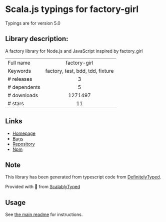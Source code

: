
# Scala.js typings for factory-girl

Typings are for version 5.0

## Library description:
A factory library for Node.js and JavaScript inspired by factory_girl

|                    |                 |
| ------------------ | :-------------: |
| Full name          | factory-girl |
| Keywords           | factory, test, bdd, tdd, fixture |
| # releases         | 3 |
| # dependents       | 5 |
| # downloads        | 1271497 |
| # stars            | 11 |

## Links
- [Homepage](https://github.com/aexmachina/factory-girl#readme)
- [Bugs](http://github.com/aexmachina/factory-girl/issues)
- [Repository](https://github.com/aexmachina/factory-girl)
- [Npm](https://www.npmjs.com/package/factory-girl)
    


## Note
This library has been generated from typescript code from [DefinitelyTyped](https://definitelytyped.org).

Provided with :purple_heart: from [ScalablyTyped](https://github.com/oyvindberg/ScalablyTyped)

## Usage
See [the main readme](../../readme.md) for instructions.


